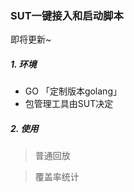 ### SUT一键接入和启动脚本

即将更新~

##### 1. 环境

* GO 「定制版本golang」
* 包管理工具由SUT决定

##### 2. 使用

> 普通回放


> 覆盖率统计
